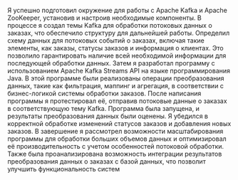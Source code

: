 Я успешно подготовил окружение для работы с Apache Kafka и Apache ZooKeeper, установив и настроив необходимые компоненты. В процессе я создал темы Kafka для обработки потоковых данных о заказах, что обеспечило структуру для дальнейшей работы.
Определил схему данных для потоковых событий о заказах, включая такие элементы, как заказы, статусы заказов и информация о клиентах. Это позволило гарантировать наличие всей необходимой информации для последующей обработки данных.
Затем я разработал программу с использованием Apache Kafka Streams API на языке программирования Java. В этой программе были реализованы операции преобразования данных, такие как фильтрация, маппинг и агрегация, в соответствии с бизнес-логикой системы обработки заказов.
После написания программы я протестировал её, отправив потоковые данные о заказах в соответствующую тему Kafka. Программа была запущена, и результаты преобразования данных были оценены. Я убедился в корректной обработке изменений статусов заказов и добавления новых заказов.
В завершение я рассмотрел возможности масштабирования программы для обработки больших объемов данных и оптимизировал её производительность с учетом особенностей потоковой обработки. Также была проанализирована возможность интеграции результатов преобразования данных о заказах с базой данных, что позволит улучшить функциональность систем
